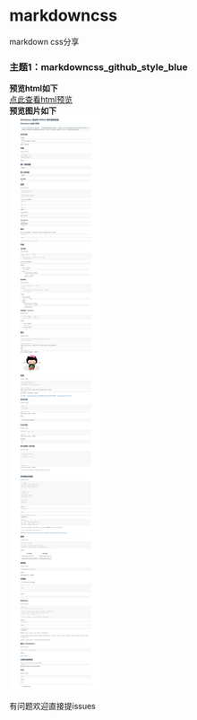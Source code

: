 # markdowncss  
markdown css分享  
   
### 主题1：markdowncss_github_style_blue
**预览html如下**  
<a href = "http://htmlpreview.github.io/?https://github.com/jwsky/markdowncss/blob/master/markdowncss_github_style_blue/markdowncss_github_style_blue_demo.html
" target = "_blank">点此查看html预览</a>   
**预览图片如下**  
![markdowncss_github_style_blue_preview](markdowncss_github_style_blue/markdowncss_github_style_blue_preview.png)

有问题欢迎直接提issues  

